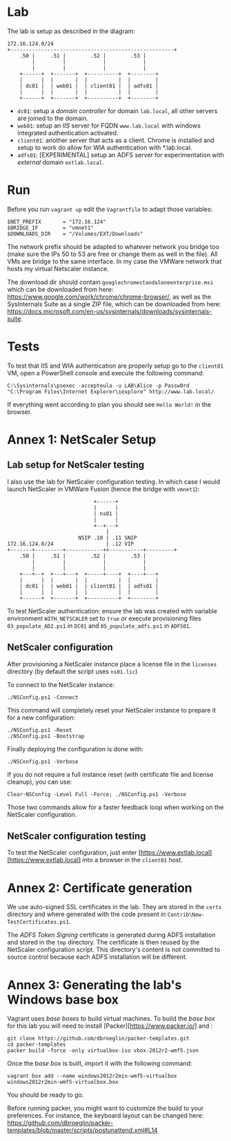 # Lab 

The lab is setup as described in the diagram:

    172.16.124.0/24
    +-----------------------------------------------------+
        .50 |     .51 |        .52 |        .53 |
            |         |            |            |
            |         |            |            |
        +------+  +-------+  +----------+  +--------+
        |      |  |       |  |          |  |        |
        | dc01 |  | web01 |  | client01 |  | adfs01 |
        |      |  |       |  |          |  |        |
        +------+  +-------+  +----------+  +--------+

* `dc01`: setup a _domain controller_ for domain `lab.local`, all other
servers are joined to the domain.
* `web01`: setup an _IIS_ server for FQDN `www.lab.local` with windows 
integrated authentication activated.
* `client01`: another server that acts as a client. Chrome is installed and
setup to work do allow for WIA authentication with *.lab.local.
* `adfs01`: [EXPERIMENTAL] setup an ADFS server for experimentation with 
_external_ domain `extlab.local`.

# Run

Before you run `vagrant up` edit the `Vagrantfile` to adapt those variables:

    $NET_PREFIX       = "172.16.124"
    $BRIDGE_IF        = "vmnet1"
    $DOWNLOADS_DIR    = "/Volumes/EXT/Downloads"

The network prefix should be adapted to whatever network you bridge too (make
sure the IPs 50 to 53 are free or change them as well in the file). All VMs
are bridge to the same interface. In my case the VMWare network that hosts my
virtual Netscaler instance.

The download dir should contain `googlechromestandaloneenterprise.msi`
which can be downloaded from here: https://www.google.com/work/chrome/chrome-browser/, as well as the SysInternals Suite as a single ZIP file, which can be downloaded from here: https://docs.microsoft.com/en-us/sysinternals/downloads/sysinternals-suite.

# Tests

To test that IIS and WIA authentication are properly setup go to the `client01` 
VM, open a PowerShell console and execute the following command:

    C:\Sysinternals\psexec -accepteula -u LAB\Alice -p Passw0rd "C:\Program Files\Internet Explorer\iexplore" http://www.lab.local/

If everything went according to plan you should see `Hello World!` in the browser.

# Annex 1: NetScaler Setup

## Lab setup for NetScaler testing

I also use the lab for NetScaler configuration testing. In which case I would launch NetScaler in VMWare Fusion (hence the bridge with `vmnet1`):


                                +------+
                                |      |
                                | ns01 |
                                |      |
                                +--+---+
                                    |
                           NSIP .10 | .11 SNIP
    172.16.124.0/24                 | .12 VIP
    +-------+---------+------------++-----------+---------+
        .50 |     .51 |        .52 |        .53 |
            |         |            |            |
            |         |            |            |
        +---+--+  +---+---+  +-----+----+  +----+---+
        |      |  |       |  |          |  |        |
        | dc01 |  | web01 |  | client01 |  | adfs01 |
        |      |  |       |  |          |  |        |
        +------+  +-------+  +----------+  +--------+

To test NetScaler authentication: ensure the lab was created with variable environment `WITH_NETSCALER` set to `true` or execute provisioning files `03_populate_AD2.ps1` in `DC01` and `05_populate_adfs.ps1` in `ADFS01`.

## NetScaler configuration

After provisioning a NetScaler instance place a license file in the `licenses` directory (by default the script uses `ns01.lic`)

To connect to the NetScaler instance:

    ./NSConfig.ps1 -Connect

This command will completely reset your NetScaler instance to prepare it for a new configuration:

    ./NSConfig.ps1 -Reset
    ./NSConfig.ps1 -Bootstrap

Finally deploying the configuration is done with:

    ./NSConfig.ps1 -Verbose

If you do not require a full instance reset (with certificate file and license cleanup), you can use:

    Clear-NSConfig -Level Full -Force; ./NSConfig.ps1 -Verbose

Those two commands allow for a faster feedback loop when working on the NetScaler configuration.

## NetScaler configuration testing

To test the NetScaler configuration, just enter [https://www.extlab.local][https://www.extlab.local] into a browser in the `client01` host.

# Annex 2: Certificate generation

We use auto-signed SSL certificates in the lab. They are stored in the `certs` directory and where generated with the code present in `Contrib\New-TestCertificates.ps1`.

The _ADFS Token Signing_ certificate is generated during ADFS installation and stored in the `tmp` directory. The certificate is then reused by the NetScaler configuration script. This directory's content is not committed to source control because each ADFS installation will be different.

# Annex 3: Generating the lab's Windows base box

Vagrant uses _base boxes_ to build virtual machines. To build the _base box_ for this lab you will need to install [Packer][https://www.packer.io/] and :

    git clone https://github.com/dbroeglin/packer-templates.git
    cd packer-templates
    packer build -force -only virtualbox-iso vbox-2012r2-wmf5.json

Once the _base box_ is built, import it with the following command:

    vagrant box add --name windows2012r2min-wmf5-virtualbox windows2012r2min-wmf5-virtualbox.box

You should be ready to go. 

Before running packer, you might want to customize the build to your preferences. For instance, the keyboard layout can be changed here: https://github.com/dbroeglin/packer-templates/blob/master/scripts/postunattend.xml#L14
